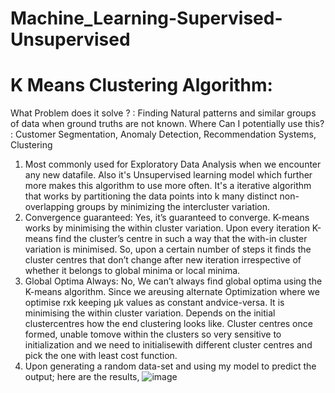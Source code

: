 # Machine_Learning-Supervised-Unsupervised

# K Means Clustering Algorithm:
 What Problem does it solve ? : Finding Natural patterns and similar groups of data when ground truths are not known.
 Where Can I potentially use this? : Customer Segmentation, Anomaly Detection, Recommendation Systems, Clustering
 1. Most commonly used for Exploratory Data Analysis when we encounter any new datafile. Also it's Unsupervised learning model which further more makes this algorithm to use more often. It's a iterative algorithm that works by partitioning the data points into k many distinct non-overlapping groups by minimizing the intercluster variation.
 2. Convergence guaranteed: Yes, it’s guaranteed to converge. K-means works by minimising the within cluster variation. Upon every iteration K-means find the cluster’s centre in such a way that the with-in cluster variation is minimised. So, upon a certain number of steps it finds the cluster centres that don’t change after new iteration irrespective of whether it belongs to global minima or local minima.
 3. Global Optima Always: No, We can’t always find global optima using the K-means algorithm. Since we areusing alternate Optimization where we optimise rxk keeping µk values as constant andvice-versa. It is minimising the within cluster variation. Depends on the initial clustercentres how the end clustering looks like. Cluster centres once formed, unable tomove within the clusters so very sensitive to initialization and we need to initialisewith different cluster centres and pick the one with least cost function.
  4. Upon generating a random data-set and using my model to predict the output; here are the results, ![image](https://github.com/LokeshSreenathJ/Machine_Learning/assets/115972450/ec784035-14ea-47a0-a6b0-dd3f4c11a536)
